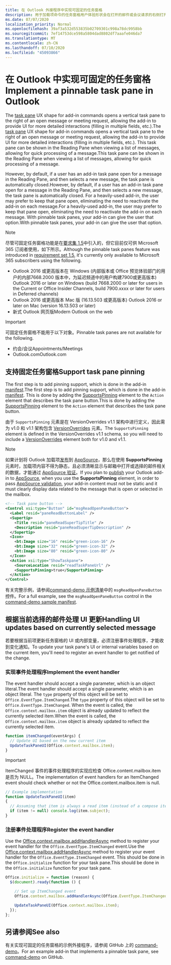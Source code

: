 ```yaml
---
title: 在 Outlook 外接程序中实现可固定的任务窗格
description: 用于加载项命令的任务窗格用户体验形状会在打开的邮件或会议请求的右侧打开一个垂直任务窗格，以便用户可以在加载项 UI 中进行更详细的交互。
ms.date: 07/07/2020
localization_priority: Normal
ms.openlocfilehash: 39af3a532d553835b02709301c998a78dc9958bb
ms.sourcegitcommit: 7ef14753dce598a5804dad8802df7aaafe046da7
ms.translationtype: MT
ms.contentlocale: zh-CN
ms.lasthandoff: 07/10/2020
ms.locfileid: "45093866"
---
```

# <a name="implement-a-pinnable-task-pane-in-outlook"></a><span data-ttu-id="cdb65-103">在 Outlook 中实现可固定的任务窗格</span><span class="sxs-lookup"><span data-stu-id="cdb65-103">Implement a pinnable task pane in Outlook</span></span>

<span data-ttu-id="cdb65-104">The [task pane](add-in-commands-for-outlook.md#launching-a-task-pane) UX shape for add-in commands opens a vertical task pane to the right of an open message or meeting request, allowing the add-in to provide UI for more detailed interactions (filling in multiple fields, etc.).</span><span class="sxs-lookup"><span data-stu-id="cdb65-104">The [task pane](add-in-commands-for-outlook.md#launching-a-task-pane) UX shape for add-in commands opens a vertical task pane to the right of an open message or meeting request, allowing the add-in to provide UI for more detailed interactions (filling in multiple fields, etc.).</span></span> <span data-ttu-id="cdb65-105">This task pane can be shown in the Reading Pane when viewing a list of messages, allowing for quick processing of a message.</span><span class="sxs-lookup"><span data-stu-id="cdb65-105">This task pane can be shown in the Reading Pane when viewing a list of messages, allowing for quick processing of a message.</span></span>

<span data-ttu-id="cdb65-106">However, by default, if a user has an add-in task pane open for a message in the Reading Pane, and then selects a new message, the task pane is automatically closed.</span><span class="sxs-lookup"><span data-stu-id="cdb65-106">However, by default, if a user has an add-in task pane open for a message in the Reading Pane, and then selects a new message, the task pane is automatically closed.</span></span> <span data-ttu-id="cdb65-107">For a heavily-used add-in, the user may prefer to keep that pane open, eliminating the need to reactivate the add-in on each message.</span><span class="sxs-lookup"><span data-stu-id="cdb65-107">For a heavily-used add-in, the user may prefer to keep that pane open, eliminating the need to reactivate the add-in on each message.</span></span> <span data-ttu-id="cdb65-108">With pinnable task panes, your add-in can give the user that option.</span><span class="sxs-lookup"><span data-stu-id="cdb65-108">With pinnable task panes, your add-in can give the user that option.</span></span>

> [!NOTE]
> <span data-ttu-id="cdb65-109">尽管可固定任务窗格功能是在[要求集 1.5](../reference/objectmodel/requirement-set-1.5/outlook-requirement-set-1.5.md)中引入的，但它目前仅可供 Microsoft 365 订阅者使用，如下所示。</span><span class="sxs-lookup"><span data-stu-id="cdb65-109">Although the pinnable task panes feature was introduced in [requirement set 1.5](../reference/objectmodel/requirement-set-1.5/outlook-requirement-set-1.5.md), it's currently only available to Microsoft 365 subscribers using the following.</span></span>
> - <span data-ttu-id="cdb65-110">Outlook 2016 或更高版本在 Windows (内部版本或 Office 预览体验部门的用户的内部7668.2000 版本中，为延迟频道中的用户构建7900或更高版本) </span><span class="sxs-lookup"><span data-stu-id="cdb65-110">Outlook 2016 or later on Windows (build 7668.2000 or later for users in the Current or Office Insider Channels, build 7900.xxxx or later for users in Deferred channels)</span></span>
> - <span data-ttu-id="cdb65-111">Outlook 2016 或更高版本 Mac 版 (16.13.503 或更高版本) </span><span class="sxs-lookup"><span data-stu-id="cdb65-111">Outlook 2016 or later on Mac (version 16.13.503 or later)</span></span>
> - <span data-ttu-id="cdb65-112">新式 Outlook 网页版</span><span class="sxs-lookup"><span data-stu-id="cdb65-112">Modern Outlook on the web</span></span>

> [!IMPORTANT]
> <span data-ttu-id="cdb65-113">可固定任务窗格不能用于以下对象。</span><span class="sxs-lookup"><span data-stu-id="cdb65-113">Pinnable task panes are not available for the following.</span></span>
> - <span data-ttu-id="cdb65-114">约会/会议</span><span class="sxs-lookup"><span data-stu-id="cdb65-114">Appointments/Meetings</span></span>
> - <span data-ttu-id="cdb65-115">Outlook.com</span><span class="sxs-lookup"><span data-stu-id="cdb65-115">Outlook.com</span></span>

## <a name="support-task-pane-pinning"></a><span data-ttu-id="cdb65-116">支持固定任务窗格</span><span class="sxs-lookup"><span data-stu-id="cdb65-116">Support task pane pinning</span></span>

<span data-ttu-id="cdb65-117">The first step is to add pinning support, which is done in the add-in [manifest](manifests.md).</span><span class="sxs-lookup"><span data-stu-id="cdb65-117">The first step is to add pinning support, which is done in the add-in [manifest](manifests.md).</span></span> <span data-ttu-id="cdb65-118">This is done by adding the [SupportsPinning](../reference/manifest/action.md#supportspinning) element to the `Action` element that describes the task pane button.</span><span class="sxs-lookup"><span data-stu-id="cdb65-118">This is done by adding the [SupportsPinning](../reference/manifest/action.md#supportspinning) element to the `Action` element that describes the task pane button.</span></span>

<span data-ttu-id="cdb65-119">由于 `SupportsPinning` 元素是在 VersionOverrides v1.1 架构中进行定义，因此需为 v1.0 和 v1.1 架构包含 [VersionOverrides](../reference/manifest/versionoverrides.md) 元素。</span><span class="sxs-lookup"><span data-stu-id="cdb65-119">The `SupportsPinning` element is defined in the VersionOverrides v1.1 schema, so you will need to include a [VersionOverrides](../reference/manifest/versionoverrides.md) element both for v1.0 and v1.1.</span></span>

> [!NOTE]
> <span data-ttu-id="cdb65-120">如果计划将 Outlook 加载项[发布](../publish/publish.md)到 [AppSource](https://appsource.microsoft.com)，那么在使用 **SupportsPinning** 元素时，加载项内容不得为静态，且必须清晰显示与邮箱中打开或选择的邮件相关的数据，才能通过 [AppSource 验证](/legal/marketplace/certification-policies)。</span><span class="sxs-lookup"><span data-stu-id="cdb65-120">If you plan to [publish](../publish/publish.md) your Outlook add-in to [AppSource](https://appsource.microsoft.com), when you use the **SupportsPinning** element, in order to pass [AppSource validation](/legal/marketplace/certification-policies), your add-in content must not be static and it must clearly display data related to the message that is open or selected in the mailbox.</span></span>

```xml
<!-- Task pane button -->
<Control xsi:type="Button" id="msgReadOpenPaneButton">
  <Label resid="paneReadButtonLabel" />
  <Supertip>
    <Title resid="paneReadSuperTipTitle" />
    <Description resid="paneReadSuperTipDescription" />
  </Supertip>
  <Icon>
    <bt:Image size="16" resid="green-icon-16" />
    <bt:Image size="32" resid="green-icon-32" />
    <bt:Image size="80" resid="green-icon-80" />
  </Icon>
  <Action xsi:type="ShowTaskpane">
    <SourceLocation resid="readTaskPaneUrl" />
    <SupportsPinning>true</SupportsPinning>
  </Action>
</Control>
```

<span data-ttu-id="cdb65-121">有关完整示例，请参阅[command-demo 示例清单](https://github.com/OfficeDev/outlook-add-in-command-demo/blob/master/command-demo-manifest.xml)中的 `msgReadOpenPaneButton` 控件。</span><span class="sxs-lookup"><span data-stu-id="cdb65-121">For a full example, see the `msgReadOpenPaneButton` control in the [command-demo sample manifest](https://github.com/OfficeDev/outlook-add-in-command-demo/blob/master/command-demo-manifest.xml).</span></span>

## <a name="handling-ui-updates-based-on-currently-selected-message"></a><span data-ttu-id="cdb65-122">根据当前选择的邮件处理 UI 更新</span><span class="sxs-lookup"><span data-stu-id="cdb65-122">Handling UI updates based on currently selected message</span></span>

<span data-ttu-id="cdb65-123">若要根据当前项更新任务窗格的 UI 或内部变量，必须注册事件处理程序，才能收到变化通知。</span><span class="sxs-lookup"><span data-stu-id="cdb65-123">To update your task pane's UI or internal variables based on the current item, you'll need to register an event handler to get notified of the change.</span></span>

### <a name="implement-the-event-handler"></a><span data-ttu-id="cdb65-124">实现事件处理程序</span><span class="sxs-lookup"><span data-stu-id="cdb65-124">Implement the event handler</span></span>

<span data-ttu-id="cdb65-125">The event handler should accept a single parameter, which is an object literal.</span><span class="sxs-lookup"><span data-stu-id="cdb65-125">The event handler should accept a single parameter, which is an object literal.</span></span> <span data-ttu-id="cdb65-126">The `type` property of this object will be set to `Office.EventType.ItemChanged`.</span><span class="sxs-lookup"><span data-stu-id="cdb65-126">The `type` property of this object will be set to `Office.EventType.ItemChanged`.</span></span> <span data-ttu-id="cdb65-127">When the event is called, the `Office.context.mailbox.item` object is already updated to reflect the currently selected item.</span><span class="sxs-lookup"><span data-stu-id="cdb65-127">When the event is called, the `Office.context.mailbox.item` object is already updated to reflect the currently selected item.</span></span>

```js
function itemChanged(eventArgs) {
  // Update UI based on the new current item
  UpdateTaskPaneUI(Office.context.mailbox.item);
}
```

> [!IMPORTANT]
> <span data-ttu-id="cdb65-128">ItemChanged 事件的事件处理程序的实现应检查 Office.content.mailbox.item 是否为 NULL。</span><span class="sxs-lookup"><span data-stu-id="cdb65-128">The implementation of event handlers for an ItemChanged event should check whether or not the Office.content.mailbox.item is null.</span></span>
>
> ```js
> // Example implementation
> function UpdateTaskPaneUI(item)
> {
>   // Assuming that item is always a read item (instead of a compose item).
>   if (item != null) console.log(item.subject);
> }
> ```

### <a name="register-the-event-handler"></a><span data-ttu-id="cdb65-129">注册事件处理程序</span><span class="sxs-lookup"><span data-stu-id="cdb65-129">Register the event handler</span></span>

<span data-ttu-id="cdb65-130">Use the [Office.context.mailbox.addHandlerAsync](../reference/objectmodel/preview-requirement-set/office.context.mailbox.md#methods) method to register your event handler for the `Office.EventType.ItemChanged` event.</span><span class="sxs-lookup"><span data-stu-id="cdb65-130">Use the [Office.context.mailbox.addHandlerAsync](../reference/objectmodel/preview-requirement-set/office.context.mailbox.md#methods) method to register your event handler for the `Office.EventType.ItemChanged` event.</span></span> <span data-ttu-id="cdb65-131">This should be done in the `Office.initialize` function for your task pane.</span><span class="sxs-lookup"><span data-stu-id="cdb65-131">This should be done in the `Office.initialize` function for your task pane.</span></span>

```js
Office.initialize = function (reason) {
  $(document).ready(function () {

    // Set up ItemChanged event
    Office.context.mailbox.addHandlerAsync(Office.EventType.ItemChanged, itemChanged);

    UpdateTaskPaneUI(Office.context.mailbox.item);
  });
};
```

## <a name="see-also"></a><span data-ttu-id="cdb65-132">另请参阅</span><span class="sxs-lookup"><span data-stu-id="cdb65-132">See also</span></span>

<span data-ttu-id="cdb65-133">有关实现可固定的任务窗格的示例外接程序，请参阅 GitHub 上的 [command-demo](https://github.com/OfficeDev/outlook-add-in-command-demo)。</span><span class="sxs-lookup"><span data-stu-id="cdb65-133">For an example add-in that implements a pinnable task pane, see [command-demo](https://github.com/OfficeDev/outlook-add-in-command-demo) on GitHub.</span></span>
